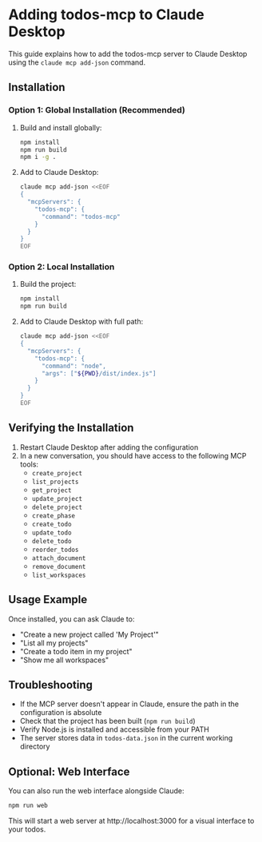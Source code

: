 # Adding todos-mcp to Claude Desktop

This guide explains how to add the todos-mcp server to Claude Desktop using the `claude mcp add-json` command.

## Installation

### Option 1: Global Installation (Recommended)

1. Build and install globally:
   ```bash
   npm install
   npm run build
   npm i -g .
   ```

2. Add to Claude Desktop:
   ```bash
   claude mcp add-json <<EOF
   {
     "mcpServers": {
       "todos-mcp": {
         "command": "todos-mcp"
       }
     }
   }
   EOF
   ```

### Option 2: Local Installation

1. Build the project:
   ```bash
   npm install
   npm run build
   ```

2. Add to Claude Desktop with full path:
   ```bash
   claude mcp add-json <<EOF
   {
     "mcpServers": {
       "todos-mcp": {
         "command": "node",
         "args": ["${PWD}/dist/index.js"]
       }
     }
   }
   EOF
   ```

## Verifying the Installation

1. Restart Claude Desktop after adding the configuration
2. In a new conversation, you should have access to the following MCP tools:
   - `create_project`
   - `list_projects`
   - `get_project`
   - `update_project`
   - `delete_project`
   - `create_phase`
   - `create_todo`
   - `update_todo`
   - `delete_todo`
   - `reorder_todos`
   - `attach_document`
   - `remove_document`
   - `list_workspaces`

## Usage Example

Once installed, you can ask Claude to:
- "Create a new project called 'My Project'"
- "List all my projects"
- "Create a todo item in my project"
- "Show me all workspaces"

## Troubleshooting

- If the MCP server doesn't appear in Claude, ensure the path in the configuration is absolute
- Check that the project has been built (`npm run build`)
- Verify Node.js is installed and accessible from your PATH
- The server stores data in `todos-data.json` in the current working directory

## Optional: Web Interface

You can also run the web interface alongside Claude:

```bash
npm run web
```

This will start a web server at http://localhost:3000 for a visual interface to your todos.